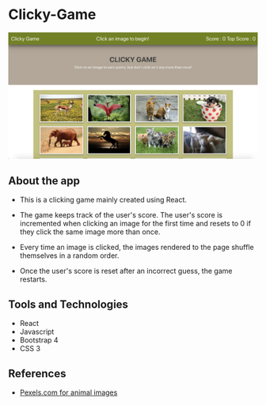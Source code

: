 # Clicky-Game

![The app](./my-app/src/images/clickyGame.png)

## About the app

* This is a clicking game mainly created using React.

* The game keeps track of the user's score. The user's score is incremented when clicking an image for the first time and resets to 0 if they click the same image more than once.

* Every time an image is clicked, the images rendered to the page shuffle themselves in a random order.

* Once the user's score is reset after an incorrect guess, the game restarts.

## Tools and Technologies

* React
* Javascript
* Bootstrap 4
* CSS 3

## References

* [Pexels.com for animal images](https://www.pexels.com/search/animals/)

